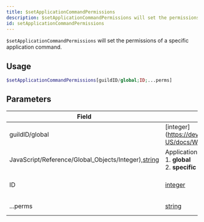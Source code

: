 ```yaml
---
title: $setApplicationCommandPermissions
description: $setApplicationCommandPermissions will set the permissions of a specific application command.
id: setApplicationCommandPermissions
---
```


`$setApplicationCommandPermissions` will set the permissions of a specific application command.

## Usage

```php
$setApplicationCommandPermissions[guildID/global;ID;...perms]
```

## Parameters

| Field                                                                                                                                          | Type                                                                                                | Description             | Required |
| ---------------------------------------------------------------------------------------------------------------------------------------------- | --------------------------------------------------------------------------------------------------- | ----------------------- | :------: |
| guildID/global                                                                                                                                 | [integer](https://developer.mozilla.org/en-US/docs/Web/                                             |
| JavaScript/Reference/Global_Objects/Integer),[string](https://developer.mozilla.org/en-US/docs/Web/JavaScript/Reference/Global_Objects/String) | Application command type. <br/> 1. **global** <br/> 2. **specific guildID**                         | true                    |
| ID                                                                                                                                             | [integer](https://developer.mozilla.org/en-US/docs/Web/JavaScript/Reference/Global_Objects/Integer) | Application command ID. |   true   |
| ...perms                                                                                                                                       | [string](https://developer.mozilla.org/en-US/docs/Web/JavaScript/Reference/Global_Objects/String)   | Permissions to change.  |   true   |
